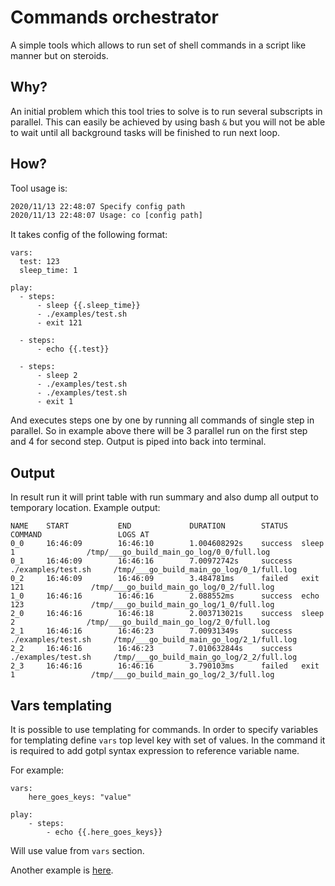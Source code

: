 # Commands orchestrator

A simple tools which allows to run set of shell commands in a script like manner but on steroids.

## Why?

An initial problem which this tool tries to solve is to run several subscripts in parallel. 
This can easily be achieved by using bash `&` but you will not be able to wait until all background tasks will be finished to run next loop.

## How?

Tool usage is:
```sh
2020/11/13 22:48:07 Specify config path
2020/11/13 22:48:07 Usage: co [config path]
```

It takes config of the following format:
```
vars:
  test: 123
  sleep_time: 1

play:
  - steps:
      - sleep {{.sleep_time}}
      - ./examples/test.sh
      - exit 121

  - steps:
      - echo {{.test}}

  - steps:
      - sleep 2
      - ./examples/test.sh
      - ./examples/test.sh
      - exit 1
```

And executes steps one by one by running all commands of single step in parallel. So in example above there will be 3 parallel run on the first step and 4 for second step.
Output is piped into back into terminal.

## Output

In result run it will print table with run summary and also dump all output to temporary location. Example output:
```
NAME    START           END             DURATION        STATUS  COMMAND                 LOGS AT                                   
0_0     16:46:09        16:46:10        1.004608292s    success  sleep 1                /tmp/___go_build_main_go_log/0_0/full.log       
0_1     16:46:09        16:46:16        7.00972742s     success  ./examples/test.sh     /tmp/___go_build_main_go_log/0_1/full.log       
0_2     16:46:09        16:46:09        3.484781ms      failed   exit 121               /tmp/___go_build_main_go_log/0_2/full.log       
1_0     16:46:16        16:46:16        2.088552ms      success  echo 123               /tmp/___go_build_main_go_log/1_0/full.log       
2_0     16:46:16        16:46:18        2.003713021s    success  sleep 2                /tmp/___go_build_main_go_log/2_0/full.log       
2_1     16:46:16        16:46:23        7.00931349s     success  ./examples/test.sh     /tmp/___go_build_main_go_log/2_1/full.log       
2_2     16:46:16        16:46:23        7.010632844s    success  ./examples/test.sh     /tmp/___go_build_main_go_log/2_2/full.log       
2_3     16:46:16        16:46:16        3.790103ms      failed   exit 1                 /tmp/___go_build_main_go_log/2_3/full.log 
```

## Vars templating

It is possible to use templating for commands. In order to specify variables for templating define `vars` top level key with set of values.
In the command it is required to add gotpl syntax expression to reference variable name.

For example:
```
vars:
    here_goes_keys: "value"

play:
    - steps:
        - echo {{.here_goes_keys}}
```

Will use value from `vars` section.

Another example is [here](./examples/test.yml).